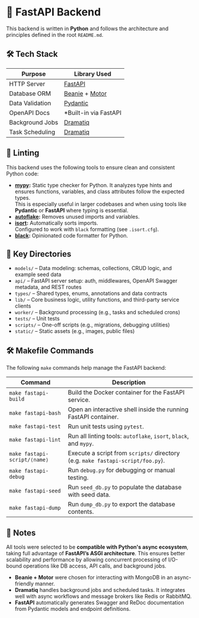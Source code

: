# 🚀 FastAPI Backend

This backend is written in **Python** and follows the architecture and principles defined in the root `README.md`.

## 🛠️ Tech Stack

| Purpose         | Library Used                                                                             |
| --------------- | ---------------------------------------------------------------------------------------- |
| HTTP Server     | [FastAPI](https://fastapi.tiangolo.com/)                                                 |
| Database ORM    | [Beanie](https://github.com/roman-right/beanie) + [Motor](https://motor.readthedocs.io/) |
| Data Validation | [Pydantic](https://docs.pydantic.dev/)                                                   |
| OpenAPI Docs    | \*Built-in via FastAPI                                                                   |
| Background Jobs | [Dramatiq](https://dramatiq.io/)                                                         |
| Task Scheduling | [Dramatiq](https://dramatiq.io/)                                                         |

## 🧹 Linting

This backend uses the following tools to ensure clean and consistent Python code:

-   **[mypy](https://mypy-lang.org/):** Static type checker for Python. It analyzes type hints and ensures functions, variables, and class attributes follow the expected types.  
    This is especially useful in larger codebases and when using tools like **Pydantic** or **FastAPI** where typing is essential.
-   **[autoflake](https://pypi.org/project/autoflake/):** Removes unused imports and variables.
-   **[isort](https://pycqa.github.io/isort/):** Automatically sorts imports.  
    Configured to work with `black` formatting (see `.isort.cfg`).
-   **[black](https://black.readthedocs.io/):** Opinionated code formatter for Python.

## 📁 Key Directories

-   `models/` – Data modeling: schemas, collections, CRUD logic, and example seed data
-   `api/` – FastAPI server setup: auth, middlewares, OpenAPI Swagger metadata, and REST routes
-   `types/` – Shared types, enums, annotations and data contracts
-   `lib/` – Core business logic, utility functions, and third-party service clients
-   `worker/` – Background processing (e.g., tasks and scheduled crons)
-   `tests/` – Unit tests
-   `scripts/` – One-off scripts (e.g., migrations, debugging utilities)
-   `static/` – Static assets (e.g., images, public files)

## 🛠️ Makefile Commands

The following `make` commands help manage the FastAPI backend:

| Command                      | Description                                                                     |
| ---------------------------- | ------------------------------------------------------------------------------- |
| `make fastapi-build`         | Build the Docker container for the FastAPI service.                             |
| `make fastapi-bash`          | Open an interactive shell inside the running FastAPI container.                 |
| `make fastapi-test`          | Run unit tests using `pytest`.                                                  |
| `make fastapi-lint`          | Run all linting tools: `autoflake`, `isort`, `black`, and `mypy`.               |
| `make fastapi-script/⟨name⟩` | Execute a script from `scripts/` directory (e.g. `make fastapi-script/foo.py`). |
| `make fastapi-debug`         | Run `debug.py` for debugging or manual testing.                                 |
| `make fastapi-seed`          | Run `seed_db.py` to populate the database with seed data.                       |
| `make fastapi-dump`          | Run `dump_db.py` to export the database contents.                               |

## 📌 Notes

All tools were selected to be **compatible with Python's async ecosystem**, taking full advantage of **FastAPI’s ASGI architecture**. This ensures better scalability and performance by allowing concurrent processing of I/O-bound operations like DB access, API calls, and background jobs.

-   **Beanie + Motor** were chosen for interacting with MongoDB in an async-friendly manner.
-   **Dramatiq** handles background jobs and scheduled tasks. It integrates well with async workflows and message brokers like Redis or RabbitMQ.
-   **FastAPI** automatically generates Swagger and ReDoc documentation from Pydantic models and endpoint definitions.
